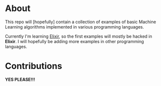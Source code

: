 # About

This repo will [hopefully] contain a collection of examples of basic Machine Learning algorithms implemented in various programming languages.

Currently I'm learning [Elixir](http://elixir-lang.org/), so the first examples will mostly be hacked in **Elixir**. I will hopefully be adding more examples in other programming languages.

# Contributions

**YES PLEASE!!!**
